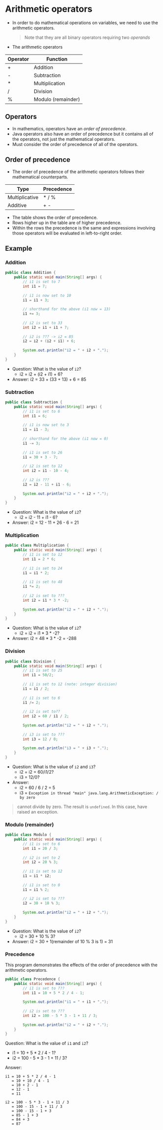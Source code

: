# Arithmetic operators
- In order to do mathematical operations on variables, we need to use the arithmetic operators.
  > Note that they are all binary operators requiring two *operands*
- The arithmetic operators

|Operator|Function|
|------|---|
|+|Addition|
|-|Subtraction|
|*|Multiplication|
|/|Division|
|%|Modulo (remainder)|

## Operators
- In mathematics, operators have an *order of precedence*.
- Java operators also have an order of precedence but it contains all of the operators, not just the mathematical operators.
- Must consider the order of precedence of all of the operators.

## Order of precedence
- The order of precedence of the arithmetic operators follows their mathematical counterparts.

|Type|Precedence|
|------|---|
|Multiplicative|* / %|
|Additive|+ -|

- The table shows the order of precedence.
- Rows higher up in the table are of higher precedence.
- Within the rows the precedence is the same and expressions involving those operators will be evaluated in left-to-right order.

## Example
### Addition
```java
public class Addition {
	public static void main(String[] args) {
		// i1 is set to 7
		int i1 = 7;
		
		// i1 is now set to 10
		i1 = i1 + 3;
		
		// shorthand for the above (i1 now = 13)
		i1 += 3;
		
		// i2 is set to 33
		int i2 = i1 + i1 + 7;
		
		// i2 is ??? -> i2 = 85
		i2 = i2 + (i2 + i1) + 6;
		
		System.out.println("i2 = " + i2 + ".");
	}
}
```
- Question: What is the value of `i2`? 
  - i2 = i2 + (i2 + i1) + 6?
- Answer: i2 = 33 + (33 + 13) + 6 = 85

### Subtraction
```java
public class Subtraction {
	public static void main(String[] args) {
		// i1 is set to 6
		int i1 = 6;
		
		// i1 is now set to 3
		i1 = i1 - 3;
		
		// shorthand for the above (i1 now = 0)
		i1 -= 3;
		
		// i1 is set to 26
		i1 = 30 + 3 - 7;
		
		// i2 is set to 12
		int i2 = i1 - 10 - 4; 
		
		// i2 is ???
		i2 = i2 - 11 + i1 - 6;
		
		System.out.println("i2 = " + i2 + ".");
	}
}
```
- Question: What is the value of `i2`?  
  - i2 = i2 - 11 + i1 - 6?
- Answer: i2 = 12 - 11 + 26 - 6 = 21

### Multiplication
```java
public class Multiplication {
	public static void main(String[] args) {
		// i1 is set to 12
        int i1 = 2 * 6;
        
        // i1 is set to 24
        i1 = i1 * 2;
        
        // i1 is set to 48
        i1 *= 2;
        
        // i2 is set to ???
        int i2 = i1 * 3 * -2;
        
        System.out.println("i2 = " + i2 + ".");
	}
}
```
- Question: What is the value of `i2`?  
  - i2 = i2 = i1 * 3 * -2?
- Answer: i2 = 48 * 3 * -2 = -288


### Division
```java
public class Division {
	public static void main(String[] args) {
		// i1 is set to 25
		int i1 = 50/2;
		
		// i1 is set to 12 (note: integer division)
		i1 = i1 / 2;
		
		// i1 is set to 6
		i1 /= 2;
		
		// i2 is set to??
		int i2 = 60 / i1 / 2;
		
		System.out.println("i2 = " + i2 + ".");
		
		// i3 is set to ???
		int i3 = 12 / 0;
		
		System.out.println("i3 = " + i3 + ".");
	}
}
```
- Question: What is the value of `i2` and `i3`?  
  - i2 = i2 = 60/i1/2?
  - i3 = 12/0?
- Answer: 
  - i2 = 60 / 6 / 2 = 5
  - i3 = `Exception in thread "main" java.lang.ArithmeticException: / by zero`
> cannot divide by zero. The result is `undefined`.
> In this case, have raised an exception.

### Modulo (remainder)
```java
public class Modulo {
	public static void main(String[] args) {
		// i1 is set to 6
        int i1 = 20 / 3;
        
        // i2 is set to 2
        int i2 = 20 % 3;
        
        // i1 is set to 12
        i1 = i1 * i2;
        
        // i1 is set to 0
        i1 = i1 % 2;
        
        // i2 is set to ???
        i2 = 30 + 10 % 3;
        
        System.out.println("i2 = " + i2 + ".");
	}
}
```
- Question: What is the value of `i2`?  
  - i2 = 30 + 10 % 3?
- Answer: i2 = 30 + 1(remainder of 10 % 3 is 1) = 31

### Precedence
This program demonstrates the effects of the order of precedence with the arithmetic operators.
```java
public class Precedence {
	public static void main(String[] args) {
		// i1 is set to ???
		int i1 = 10 + 5 * 2 / 4 - 1;
		
		System.out.println("i1 = " + i1 + ".");
		
		// i2 is set to ???
		int i2 = 100 - 5 * 3 - 1 + 11 / 3;
		
		System.out.println("i2 = " + i2 + ".");
	}
}
```
Question: What is the value of `i1` and `i2`? 
- i1 = 10 + 5 * 2 / 4 - 1?
- i2 = 100 - 5 * 3 - 1 + 11 / 3?

Answer: 

    i1 = 10 + 5 * 2 / 4 - 1
       = 10 + 10 / 4 - 1
       = 10 + 2 - 1
       = 12 - 1
       = 11
    
    i2 = 100 - 5 * 3 - 1 + 11 / 3
       = 100 - 15 - 1 + 11 / 3
       = 100 - 15 - 1 + 3
       = 85 - 1 + 3
       = 84 + 3
       = 87
       





